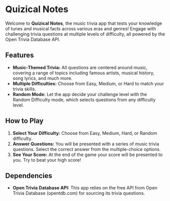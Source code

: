 # Quizical Notes

Welcome to **Quizical Notes**, the music trivia app that tests your knowledge of tunes and musical facts across various eras and genres! Engage with challenging trivia questions at multiple levels of difficulty, all powered by the Open Trivia Database API.

## Features

- **Music-Themed Trivia:** All questions are centered around music, covering a range of topics including famous artists, musical history, song lyrics, and much more.
- **Multiple Difficulties:** Choose from Easy, Medium, or Hard to match your trivia skills.
- **Random Mode:** Let the app decide your challenge level with the Random Difficulty mode, which selects questions from any difficulty level.

## How to Play

1. **Select Your Difficulty:** Choose from Easy, Medium, Hard, or Random difficulty.
2. **Answer Questions:** You will be presented with a series of music trivia questions. Select the correct answer from the multiple-choice options.
3. **See Your Score:** At the end of the game your score will be presented to you. Try to beat your high score!

## Dependencies

- **Open Trivia Database API:** This app relies on the free API from Open Trivia Database (opentdb.com) for sourcing its trivia questions.
